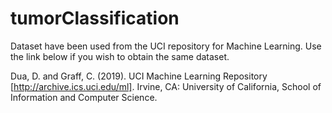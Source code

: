 # tumorClassification

Dataset have been used from the UCI repository for Machine Learning.
Use the link below if you wish to obtain the same dataset.

Dua, D. and Graff, C. (2019). UCI Machine Learning Repository [http://archive.ics.uci.edu/ml]. Irvine, CA: University of California, School of Information and Computer Science.

